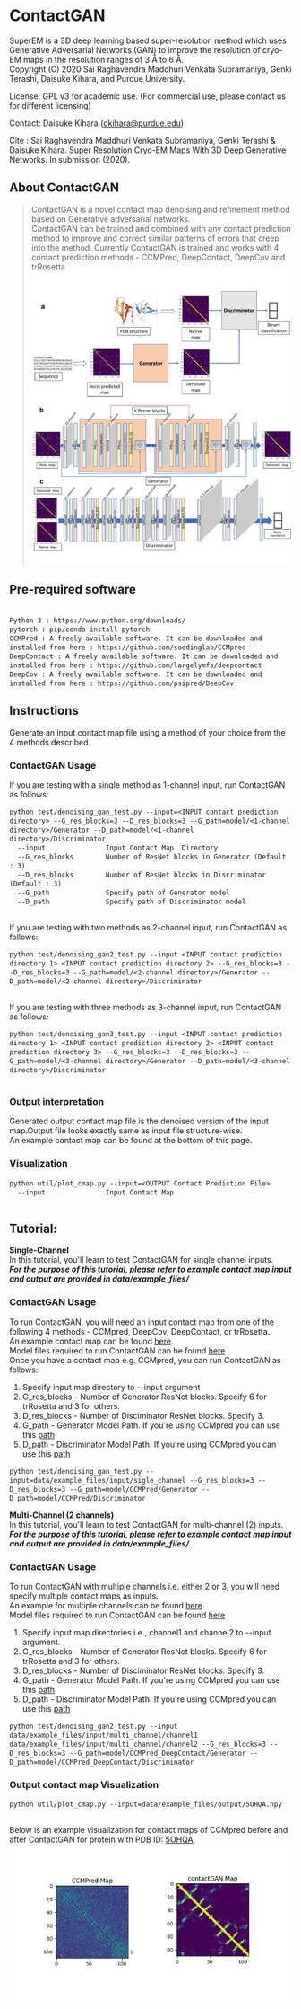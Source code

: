# ContactGAN
SuperEM is a 3D deep learning based super-resolution method which uses Generative Adversarial Networks (GAN) to improve the resolution of cryo-EM maps in the resolution ranges of 3 Å to 6 Å.  
Copyright (C) 2020 Sai Raghavendra Maddhuri Venkata Subramaniya, Genki Terashi, Daisuke Kihara, and Purdue University.

License: GPL v3 for academic use. (For commercial use, please contact us for different licensing)

Contact: Daisuke Kihara (dkihara@purdue.edu)

Cite : Sai Raghavendra Maddhuri Venkata Subramaniya, Genki Terashi & Daisuke Kihara. Super Resolution Cryo-EM Maps With 3D Deep Generative Networks. In submission (2020).  

## About ContactGAN  
> ContactGAN is a novel contact map denoising and refinement method based on Generative adversarial networks.  
> ContactGAN can be trained and combined with any contact prediction method to improve and correct similar patterns of errors that creep into the method.
> Currently ContactGAN is trained and works with 4 contact prediction methods - CCMPred, DeepContact, DeepCov and trRosetta
![](https://github.com/kiharalab/ContactGAN/blob/master/data/git/fig1.png)   


## Pre-required software
```

Python 3 : https://www.python.org/downloads/  
pytorch : pip/conda install pytorch  
CCMPred : A freely available software. It can be downloaded and installed from here : https://github.com/soedinglab/CCMpred  
DeepContact : A freely available software. It can be downloaded and installed from here : https://github.com/largelymfs/deepcontact   
DeepCov : A freely available software. It can be downloaded and installed from here : https://github.com/psipred/DeepCov  

```
## Instructions  
Generate an input contact map file using a method of your choice from the 4 methods described.  
### ContactGAN Usage  
If you are testing with a single method as 1-channel input, run ContactGAN as follows:  
```
python test/denoising_gan_test.py --input=<INPUT contact prediction directory> --G_res_blocks=3 --D_res_blocks=3 --G_path=model/<1-channel directory>/Generator --D_path=model/<1-channel directory>/Discriminator
  --input               Input Contact Map  Directory  
  --G_res_blocks        Number of ResNet blocks in Generator (Default : 3)
  --D_res_blocks        Number of ResNet blocks in Discriminator (Default : 3)
  --G_path              Specify path of Generator model
  --D_path              Specify path of Discriminator model
  
```
If you are testing with two methods as 2-channel input, run ContactGAN as follows:  
```
python test/denoising_gan2_test.py --input <INPUT contact prediction directory 1> <INPUT contact prediction directory 2> --G_res_blocks=3 --D_res_blocks=3 --G_path=model/<2-channel directory>/Generator --D_path=model/<2-channel directory>/Discriminator
 
```
If you are testing with three methods as 3-channel input, run ContactGAN as follows:  
```
python test/denoising_gan3_test.py --input <INPUT contact prediction directory 1> <INPUT contact prediction directory 2> <INPUT contact prediction directory 3> --G_res_blocks=3 --D_res_blocks=3 --G_path=model/<3-channel directory>/Generator --D_path=model/<3-channel directory>/Discriminator
 
```
### Output interpretation  
Generated output contact map file is the denoised version of the input map.Output file looks exactly same as input file structure-wise.  
An example contact map can be found at the bottom of this page.  
### Visualization    
```
python util/plot_cmap.py --input=<OUTPUT Contact Prediction File>
  --input               Input Contact Map    
  
```

## Tutorial: 
**Single-Channel**  
In this tutorial, you'll learn to test ContactGAN for single channel inputs.  
***For the purpose of this tutorial, please refer to example contact map input and output are provided in data/example_files/***   

### ContactGAN Usage  
To run ContactGAN, you will need an input contact map from one of the following 4 methods - CCMpred, DeepCov, DeepContact, or trRosetta.  
An example contact map can be found [here](https://github.com/kiharalab/ContactGAN/tree/master/data/example_files/input/single_channel).  
Model files required to run ContactGAN can be found [here](https://github.com/kiharalab/ContactGAN/tree/master/model/CCMPred)   
Once you have a contact map e.g. CCMpred, you can run ContactGAN as follows:  
1) Specify input map directory to --input argument
2) G_res_blocks - Number of Generator ResNet blocks. Specify 6 for trRosetta and 3 for others.  
3) D_res_blocks - Number of Disciminator ResNet blocks. Specify 3.  
4) G_path - Generator Model Path. If you're using CCMpred you can use this [path](https://github.com/kiharalab/ContactGAN/tree/master/model/CCMPred/Generator)  
5) D_path - Discriminator Model Path. If you're using CCMpred you can use this [path](https://github.com/kiharalab/ContactGAN/tree/master/model/CCMPred/Discriminator)  

```
python test/denoising_gan_test.py --input=data/example_files/input/sigle_channel --G_res_blocks=3 --D_res_blocks=3 --G_path=model/CCMPred/Generator --D_path=model/CCMPred/Discriminator

```

**Multi-Channel (2 channels)**  
In this tutorial, you'll learn to test ContactGAN for multi-channel (2) inputs.  
***For the purpose of this tutorial, please refer to example contact map input and output are provided in data/example_files/***   

### ContactGAN Usage  
To run ContactGAN with multiple channels i.e. either 2 or 3, you will need specify multiple contact maps as inputs.  
An example for multiple channels can be found [here](https://github.com/kiharalab/ContactGAN/tree/master/data/example_files/input/multi_channel).  
Model files required to run ContactGAN can be found [here](https://github.com/kiharalab/ContactGAN/tree/master/model/CCMPred_DeepContact)   
1) Specify input map directories i.e., channel1 and channel2 to --input argument.  
2) G_res_blocks - Number of Generator ResNet blocks. Specify 6 for trRosetta and 3 for others.  
3) D_res_blocks - Number of Disciminator ResNet blocks. Specify 3.  
4) G_path - Generator Model Path. If you're using CCMpred you can use this [path](https://github.com/kiharalab/ContactGAN/tree/master/model/CCMPred_DeepContact/Generator)  
5) D_path - Discriminator Model Path. If you're using CCMpred you can use this [path](https://github.com/kiharalab/ContactGAN/tree/master/model/CCMPred_DeepContact/Discriminator)  

```
python test/denoising_gan2_test.py --input data/example_files/input/multi_channel/channel1 data/example_files/input/multi_channel/channel2 --G_res_blocks=3 --D_res_blocks=3 --G_path=model/CCMPred_DeepContact/Generator --D_path=model/CCMPred_DeepContact/Discriminator

```
### Output contact map Visualization  
```
python util/plot_cmap.py --input=data/example_files/output/5OHQA.npy
 
```
Below is an example visualization for contact maps of CCMpred before and after ContactGAN for protein with PDB ID: [5OHQA](http://www.rcsb.org/structure/5OHQ).      
![](https://github.com/kiharalab/ContactGAN/blob/master/data/git/fig2.jpg)   

